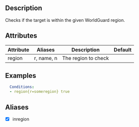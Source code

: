 ## Description
Checks if the target is within the given WorldGuard region.


## Attributes

| Attribute | Aliases   | Description                                                          | Default |
|-----------|-----------|----------------------------------------------------------------------|---------|
| region    | r, name, n| The region to check                                                  |         |


## Examples
```yaml
  Conditions:
  - region{r=someregion} true
```


## Aliases
- [x] inregion